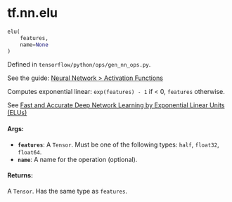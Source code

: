 <div itemscope itemtype="http://developers.google.com/ReferenceObject">
<meta itemprop="name" content="tf.nn.elu" />
</div>

# tf.nn.elu

``` python
elu(
    features,
    name=None
)
```



Defined in `tensorflow/python/ops/gen_nn_ops.py`.

See the guide: [Neural Network > Activation Functions](../../../../api_guides/python/nn.md#Activation_Functions)

Computes exponential linear: `exp(features) - 1` if < 0, `features` otherwise.

See [Fast and Accurate Deep Network Learning by Exponential Linear Units (ELUs)
](http://arxiv.org/abs/1511.07289)

#### Args:

* <b>`features`</b>: A `Tensor`. Must be one of the following types: `half`, `float32`, `float64`.
* <b>`name`</b>: A name for the operation (optional).


#### Returns:

A `Tensor`. Has the same type as `features`.